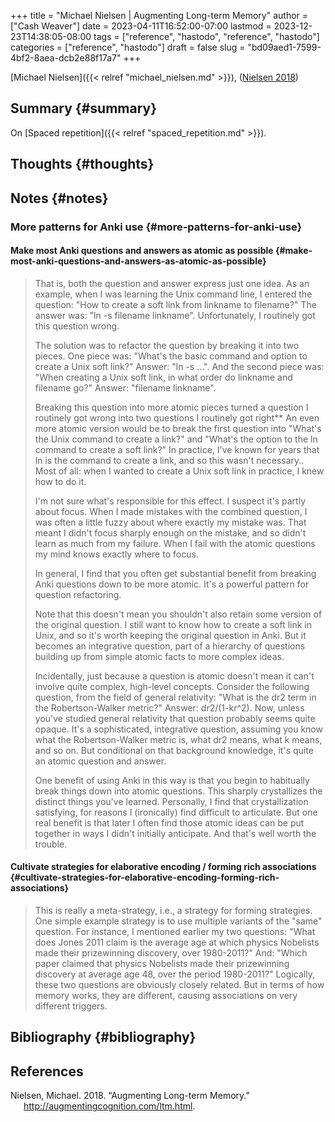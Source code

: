 +++
title = "Michael Nielsen | Augmenting Long-term Memory"
author = ["Cash Weaver"]
date = 2023-04-11T16:52:00-07:00
lastmod = 2023-12-23T14:38:05-08:00
tags = ["reference", "hastodo", "reference", "hastodo"]
categories = ["reference", "hastodo"]
draft = false
slug = "bd09aed1-7599-4bf2-8aea-dcb2e88f17a7"
+++

[Michael Nielsen]({{< relref "michael_nielsen.md" >}}), (<a href="#citeproc_bib_item_1">Nielsen 2018</a>)


## Summary {#summary}

On [Spaced repetition]({{< relref "spaced_repetition.md" >}}).


## Thoughts {#thoughts}


## Notes {#notes}


### More patterns for Anki use {#more-patterns-for-anki-use}


#### Make most Anki questions and answers as atomic as possible {#make-most-anki-questions-and-answers-as-atomic-as-possible}

> That is, both the question and answer express just one idea. As an example, when I was learning the Unix command line, I entered the question: "How to create a soft link from linkname to filename?" The answer was: "ln -s filename linkname". Unfortunately, I routinely got this question wrong.
>
> The solution was to refactor the question by breaking it into two pieces. One piece was: "What's the basic command and option to create a Unix soft link?" Answer: "ln -s …". And the second piece was: "When creating a Unix soft link, in what order do linkname and filename go?" Answer: "filename linkname".
>
> Breaking this question into more atomic pieces turned a question I routinely got wrong into two questions I routinely got right\*\* An even more atomic version would be to break the first question into "What's the Unix command to create a link?" and "What's the option to the ln command to create a soft link?" In practice, I've known for years that ln is the command to create a link, and so this wasn't necessary.. Most of all: when I wanted to create a Unix soft link in practice, I knew how to do it.
>
> I'm not sure what's responsible for this effect. I suspect it's partly about focus. When I made mistakes with the combined question, I was often a little fuzzy about where exactly my mistake was. That meant I didn't focus sharply enough on the mistake, and so didn't learn as much from my failure. When I fail with the atomic questions my mind knows exactly where to focus.
>
> In general, I find that you often get substantial benefit from breaking Anki questions down to be more atomic. It's a powerful pattern for question refactoring.
>
> Note that this doesn't mean you shouldn't also retain some version of the original question. I still want to know how to create a soft link in Unix, and so it's worth keeping the original question in Anki. But it becomes an integrative question, part of a hierarchy of questions building up from simple atomic facts to more complex ideas.
>
> Incidentally, just because a question is atomic doesn't mean it can't involve quite complex, high-level concepts. Consider the following question, from the field of general relativity: "What is the dr2 term in the Robertson-Walker metric?" Answer: dr2/(1-kr^2). Now, unless you've studied general relativity that question probably seems quite opaque. It's a sophisticated, integrative question, assuming you know what the Robertson-Walker metric is, what dr2 means, what k means, and so on. But conditional on that background knowledge, it's quite an atomic question and answer.
>
> One benefit of using Anki in this way is that you begin to habitually break things down into atomic questions. This sharply crystallizes the distinct things you've learned. Personally, I find that crystallization satisfying, for reasons I (ironically) find difficult to articulate. But one real benefit is that later I often find those atomic ideas can be put together in ways I didn't initially anticipate. And that's well worth the trouble.


#### Cultivate strategies for elaborative encoding / forming rich associations {#cultivate-strategies-for-elaborative-encoding-forming-rich-associations}

> This is really a meta-strategy, i.e., a strategy for forming strategies. One simple example strategy is to use multiple variants of the "same" question. For instance, I mentioned earlier my two questions: "What does Jones 2011 claim is the average age at which physics Nobelists made their prizewinning discovery, over 1980-2011?" And: "Which paper claimed that physics Nobelists made their prizewinning discovery at average age 48, over the period 1980-2011?" Logically, these two questions are obviously closely related. But in terms of how memory works, they are different, causing associations on very different triggers.


## Bibliography {#bibliography}

## References

<style>.csl-entry{text-indent: -1.5em; margin-left: 1.5em;}</style><div class="csl-bib-body">
  <div class="csl-entry"><a id="citeproc_bib_item_1"></a>Nielsen, Michael. 2018. “Augmenting Long-term Memory.” <a href="http://augmentingcognition.com/ltm.html">http://augmentingcognition.com/ltm.html</a>.</div>
</div>

